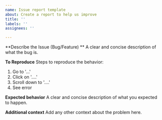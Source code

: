 ```yaml
---
name: Issue report template
about: Create a report to help us improve
title: ''
labels: ''
assignees: ''

---
```


**Describe the Issue (Bug/Feature) **
A clear and concise description of what the bug is.

**To Reproduce**
Steps to reproduce the behavior:
1. Go to '...'
2. Click on '....'
3. Scroll down to '....'
4. See error

**Expected behavior**
A clear and concise description of what you expected to happen.


**Additional context**
Add any other context about the problem here.
